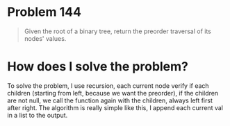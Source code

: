 # Problem 144

> Given the root of a binary tree, return the preorder traversal of its nodes' values.

# How does I solve the problem?

To solve the problem, I use recursion, each current node verify if each children (starting from left, because we want the preorder), if the children are not null, we call the function again with the children, always left first after right. The algorithm is really simple like this, I append each current val in a list to the output.

